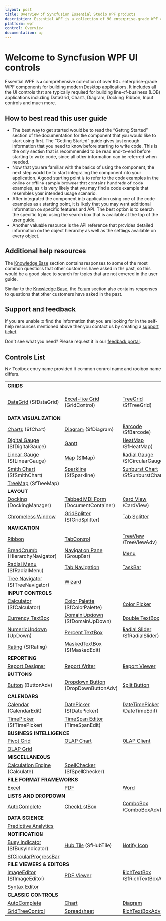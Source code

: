 ```yaml
---
layout: post
title: Overview of Syncfusion Essential Studio WPF products
description: Essential WPF is a collection of 90 enterprise-grade WPF components including Tools, Charts, Grids and Diagram for building modern Desktop applications.
platform: wpf
control: Overview
documentation: ug
---
```


# Welcome to Syncfusion WPF UI controls

Essential WPF is a comprehensive collection of over 90+ enterprise-grade WPF components for building modern Desktop applications. It includes all the UI controls that are typically required for building line-of-business (LOB) applications including DataGrid, Charts, Diagram, Docking, Ribbon, Input controls and much more.

## How to best read this user guide

* The best way to get started would be to read the “Getting Started” section of the documentation for the component that you would like to start using first. The “Getting Started” guide gives just enough information that you need to know before starting to write code. This is the only section that is recommended to be read end-to-end before starting to write code, since all other information can be referred when needed.
* Now that you are familiar with the basics of using the component, the next step would be to start integrating the component into your application. A good starting point is to refer to the code examples in the online or offline sample browser that contains hundreds of code examples, as it is very likely that you may find a code example that resembles your intended usage scenario.
* After integrated the component into application using one of the code examples as a starting point, it is likely that you may want additional information on specific features and API. The best option is to search the specific topic using the search box that is available at the top of the user guide.
* Another valuable resource is the API reference that provides detailed information on the object hierarchy as well as the settings available on every object.

## Additional help resources

The [Knowledge Base](https://www.syncfusion.com/kb/wpf) section contains responses to some of the most common questions that other customers have asked in the past, so this would be a good place to search for topics that are not covered in the user guide.

Similar to the [Knowledge Base](https://www.syncfusion.com/kb/wpf), the [Forum](https://www.syncfusion.com/forums/wpf) section also contains responses to questions that other customers have asked in the past.

## Support and feedback

If you are unable to find the information that you are looking for in the self-help resources mentioned above then you contact us by creating a [support ticket](https://www.syncfusion.com/support/directtrac/incidents).

Don't see what you need? Please request it in our [feedback portal](https://www.syncfusion.com/feedback/wpf).


## Controls List

N> Toolbox entry name provided if common control name and toolbox name differs.

<table>
<tr>
    <td colspan="4">
    <b>GRIDS</b>
    </td>
</tr>
<tr>
    <td>
    <p><a href="https://help.syncfusion.com/wpf/datagrid/getting-started">DataGrid</a> (SfDataGrid)</p>
    </td>
    <td>
    <p><a href="https://help.syncfusion.com/wpf/grid/getting-started">Excel-like Grid </a>(GridControl)</p>
    </td>
     <td>
    <p><a href="https://help.syncfusion.com/wpf/sftreegrid/getting-started">TreeGrid</a> (SfTreeGrid)</p>
    </td>
    <td>
    <p><a href="https://help.syncfusion.com/wpf/propertygrid/getting-started">PropertyGrid</a>
    </td>
</tr>

<tr>
    <td colspan="4">
    <b>DATA VISUALIZATION</b>
    </td>
</tr>
<tr>
<td>
<a href="https://help.syncfusion.com/wpf/sfchart/getting-started">Charts</a> (SfChart)
</td>
<td>
<a href="https://help.syncfusion.com/wpf/sfdiagram/getting-started">Diagram</a> (SfDiagram)
</td>
<td>
<a href="https://help.syncfusion.com/wpf/sfbarcode/getting-started">Barcode</a> (SfBarcode)
</td>
<td>
<a href="https://help.syncfusion.com/wpf/sfbulletgraph/getting-started">Bullet Graph</a> (SfBulletGraph)
</td>
</tr>

<tr>
<td>
<a href="https://help.syncfusion.com/wpf/sfdigitalgauge/getting-started">Digital Gauge</a> (SfDigitalGauge)
</td>
<td>
<a href="https://help.syncfusion.com/wpf/gantt/getting-started">Gantt</a>
</td>
<td>
<a href="https://help.syncfusion.com/wpf/sfheatmap/getting-started">HeatMap</a> (SfHeatMap)
</td>
<td>
<a href="https://help.syncfusion.com/wpf/sfkanban/getting-started">Kanban Board</a> (SfKanban)
</td>
</tr>

<tr>
<td>
<a href="https://help.syncfusion.com/wpf/sflineargauge/getting-started">Linear Gauge</a> (SfLinearGauge)
</td>
<td>
<a href="https://help.syncfusion.com/wpf/sfmaps/getting-started">Map</a> (SfMap)
</td>
<td>
<a href="https://help.syncfusion.com/wpf/sfcirculargauge/getting-started">Radial Gauge</a> (SfCircularGauge)
</td>
<td>
<a href="https://help.syncfusion.com/wpf/sfdatetimerangenavigator/getting-started">Range Selector</a> (SfDateTimeRangeNavigator)
</td>
</tr>

<tr>
<td>
<a href="https://help.syncfusion.com/wpf/sfsmithchart/getting-started">Smith Chart</a> (SfSmithChart)
</td>
<td>
<a href="https://help.syncfusion.com/wpf/sfsparkline/getting-started">Sparkline</a> (SfSparkline)
</td>
<td>
<a href="https://help.syncfusion.com/wpf/sfsunburstchart/getting-started">Sunburst Chart</a> (SfSunburstChart)
</td>
<td>
<a href="https://help.syncfusion.com/wpf/sfsurfacechart/getting-started">Surface Chart</a> (SfSurfaceChart)
</td>
</tr>

<tr>
<td>
<a href="https://help.syncfusion.com/wpf/sftreemap/getting-started">TreeMap</a> (SfTreeMap)
</td>
<td/>
<td/>
<td/>
</tr>

<tr>
<td colspan="4">
<b>LAYOUT</b>
</td>
</tr>
<tr>
<td>
<a href="https://help.syncfusion.com/wpf/dockingmanager/getting-started">Docking</a> (DockingManager)
</td>
<td>
<a href="https://help.syncfusion.com/wpf/documentcontainer/getting-started">Tabbed MDI Form</a> (DocumentContainer)
</td>
<td>
<a href="https://help.syncfusion.com/wpf/cardview/getting-started">Card View</a> (CardView)
</td>
<td>
<a href="https://help.syncfusion.com/wpf/carousel/getting-started">Carousel</a>
</td>
</tr>

<tr>
<td>
<a href="https://help.syncfusion.com/wpf/chromlesswindow/getting-started">Chromeless Window</a>
</td>
<td>
<a href="https://help.syncfusion.com/wpf/sfgridsplitter/getting-started">GridSplitter</a> (SfGridSplitter)
</td>
<td>
<a href="https://help.syncfusion.com/wpf/tabsplitter/getting-started">Tab Splitter</a>
</td>
<td>
<a href="https://help.syncfusion.com/wpf/tileview/getting-started">Tile View</a>
</td>
</tr>

<tr>
<td colspan="4">
<b>NAVIGATION</b>
</td>
</tr>
<tr>
<td>
<a href="https://help.syncfusion.com/wpf/ribbon/gettingstarted">Ribbon</a>
</td>
<td>
<a href="https://help.syncfusion.com/wpf/tabext/getting-started">TabControl</a>
</td>
<td>
<a href="https://help.syncfusion.com/wpf/treeviewadv/getting-started">TreeView</a> (TreeViewAdv)
</td>
<td>
<a href="https://help.syncfusion.com/wpf/sfaccordion/getting-started">Accordion</a> (SfAccordion)
</td>
</tr>

<tr>
<td>
<a href="https://help.syncfusion.com/wpf/hierarchynavigator/getting-started">BreadCrumb</a> (HierarchyNavigator)
</td>
<td>
<a href="https://help.syncfusion.com/wpf/groupbar/getting-started">Navigation Pane</a> (GroupBar)
</td>
<td>
<a href="https://help.syncfusion.com/wpf/menuadv/getting-started">Menu</a>
</td>
<td>
<a href="https://help.syncfusion.com/wpf/sfnavigationdrawer/getting-started">Navigation Drawer</a> (SfNavigationDrawer)
</td>
</tr>

<tr>
<td>
<a href="https://help.syncfusion.com/wpf/sfradialmenu/getting-started">Radial Menu</a> (SfRadialMenu)
</td>
<td>
<a href="https://help.syncfusion.com/wpf/tabnavigation/getting-started">Tab Navigation</a>
</td>
<td>
<a href="https://help.syncfusion.com/wpf/taskbar/getting-started">TaskBar</a>
</td>
<td>
<a href="https://help.syncfusion.com/wpf/toolbaradv/getting-started">Toolbar</a> (ToolBarAdv)
</td>
</tr>

<tr>
<td>
<a href="https://help.syncfusion.com/wpf/sftreenavigator/getting-started">Tree Navigator</a> (SfTreeNavigator)
</td>
<td>
<a href="https://help.syncfusion.com/wpf/wizard/getting-started">Wizard</a>
</td>
<td/>
<td/>
</tr>

<tr>
<td colspan="4">
<b>INPUT CONTROLS</b> 
</td>
</tr>

<tr>
<td>
<a href="https://help.syncfusion.com/wpf/sfcalculator/getting-started">Calculator</a> (SfCalculator)
</td>
<td>
<a href="https://help.syncfusion.com/wpf/sfcolorpalette/getting-started">Color Palette</a> (SfColorPalette)
</td>
<td>
<a href="https://help.syncfusion.com/wpf/colorpicker/getting-started">Color Picker</a>
</td>
<td>
<a href="https://help.syncfusion.com/wpf/colorpickerpalatte/getting-started">Color Picker Palette</a>
</td>
</tr>

<tr>
<td>
<a href="https://help.syncfusion.com/wpf/currencytextbox/getting-started">Currency TextBox</a>
</td>
<td>
<a href="https://help.syncfusion.com/wpf/sfdomainupdown/getting-started">Domain Updown</a> (SfDomainUpDown)
</td>
<td>
<a href="https://help.syncfusion.com/wpf/doubletextbox/getting-started">Double TextBox</a>
</td>
<td>
<a href="https://help.syncfusion.com/wpf/integertextbox/getting-started">Integer TextBox</a>
</td>
</tr>

<tr>
<td>
<a href="https://help.syncfusion.com/wpf/updown/getting-started">NumericUpdown</a> (UpDown)
</td>
<td>
<a href="https://help.syncfusion.com/wpf/percenttextbox/getting-started">Percent TextBox</a>
</td>
<td>
<a href="https://help.syncfusion.com/wpf/sfradialslider/getting-started">Radial Slider</a> (SfRadialSlider)
</td>
<td>
<a href="https://help.syncfusion.com/wpf/sfrangeslider/getting-started">Range Slider</a> (SfRangeSlider)
</td>
</tr>

<tr>
<td>
<a href="https://help.syncfusion.com/wpf/sfrating/getting-started">Rating</a> (SfRating)
</td>
<td>
<a href="https://help.syncfusion.com/wpf/sfmaskededit/getting-started">MaskedTextBox</a> (SfMaskedEdit)
</td>
<td/>
<td/>
</tr>

<tr>
<td colspan="4">
<b>REPORTING</b>
</td>
</tr>

<tr>
<td>
<a href="https://help.syncfusion.com/wpf/reportdesigner/getting-started">Report Designer</a>
</td>
<td>
<a href="https://help.syncfusion.com/wpf/reportwriter/getting-started">Report Writer</a>
</td>
<td>
<a href="https://help.syncfusion.com/wpf/reportviewer/getting-started">Report Viewer</a>
</td>
<td/>
</tr>

<tr>
<td colspan="4">
<b>BUTTONS</b>
</td>
</tr>

<tr>
<td>
<a href="https://help.syncfusion.com/wpf/buttonadv/getting-started">Button</a> (ButtonAdv)
</td>
<td>
<a href="https://help.syncfusion.com/wpf/dropdownbuttonadv/getting-started">Dropdown Button</a> (DropDownButtonAdv)
</td>
<td>
<a href="https://help.syncfusion.com/wpf/splitbutton/getting-started">Split Button</a>
</td>
<td/>
</tr>

<tr>
<td colspan="4">
<b>CALENDARS</b>
</td>
</tr>

<tr>
<td>
<a href="https://help.syncfusion.com/wpf/calendaredit/getting-started">Calendar</a> (CalendarEdit)
</td>
<td>
<a href="https://help.syncfusion.com/wpf/sfdatepicker/getting-started">DatePicker</a> (SfDatePicker)
</td>
<td>
<a href="https://help.syncfusion.com/wpf/datetimeedit/getting-started">DateTimePicker</a> (DateTimeEdit)
</td>
<td>
<a href="https://help.syncfusion.com/wpf/sfschedule/getting-started">Scheduler</a> (SfSchedule)
</td>
</tr>

<tr>
<td>
<a href="https://help.syncfusion.com/wpf/sftimepicker/getting-started">TimePicker</a> (SfTimePicker)
</td>
<td>
<a href="https://help.syncfusion.com/wpf/timespanedit/getting-started">TimeSpan Editor</a> (TimeSpanEdit)
</td>
<td/>
<td/>
</tr>

<tr>
<td colspan="4">
<b>BUSINESS INTELLIGENCE</b>
</td>
</tr>

<tr>
<td>
<a href="https://help.syncfusion.com/wpf/pivotgrid/pivotgrid-getting-started">Pivot Grid</a>
</td>
<td>
<a href="https://help.syncfusion.com/wpf/olapchart/getting-started">OLAP Chart</a>
</td>
<td>
<a href="https://help.syncfusion.com/wpf/olapclient/getting-started">OLAP Client</a>
</td>
<td>
<a href="https://help.syncfusion.com/wpf/olapgauge/getting-started">OLAP Gauge</a>
</td>
</tr>

<tr>
<td>
<a href="https://help.syncfusion.com/wpf/olapgrid/getting-started">OLAP Grid</a>
</td>
<td/>
<td/>
<td/>
</tr>

<tr>
<td colspan="4">
<b>MISCELLANEOUS</b>
</td>
</tr>

<tr>
<td>
<a href="https://help.syncfusion.com/windowsforms/calculate/getting-started">Calculation Engine</a> (Calculate)
</td>
<td>
<a href="https://help.syncfusion.com/wpf/sfspellchecker/getting-started">SpellChecker</a> (SfSpellChecker)
</td>
<td/>
</td/>
</tr>

<tr>
<td colspan="4">
<b>FILE FORMAT FRAMEWORKS</b>
</td>
</tr>

<tr>
<td>
<a href="https://help.syncfusion.com/file-formats/xlsio/getting-started-create-excel-file-csharp-vbnet">Excel<a>
</td>
<td>
<a href="https://help.syncfusion.com/file-formats/pdf/getting-started">PDF</a>
</td>
<td>
<a href="https://help.syncfusion.com/file-formats/docio/getting-started">Word</a>
</td>
<td>
<a href="https://help.syncfusion.com/file-formats/presentation/getting-started">PowerPoint<a>
<td>
</tr>

<tr>
<td colspan="4">
<b>LISTS AND DROPDOWN</b>
</td>
</tr>

<tr>
<td>
<a href="https://help.syncfusion.com/wpf/sftextboxext/getting-started">AutoComplete</a>
</td>
<td>
<a href="https://help.syncfusion.com/wpf/checklistbox/getting-started">CheckListBox</a>
</td>
<td>
<a href="https://help.syncfusion.com/wpf/comboboxadv/getting-started">ComboBox</a> (ComboBoxAdv)
</td>
<td>
<a href="https://help.syncfusion.com/wpf/sfmulticolumndropdown/getting-started">Multi Column Dropdown</a> (SfMultiColumnDropDown)
</td>
</tr>

<tr>
<td colspan="4">
<b>DATA SCIENCE</b>
</td>
</tr>

<tr>
<td>
<a href="">Predictive Analytics</a>
</td>
<td/>
<td/>
<td/>
</tr>

<tr>
<td colspan="4">
<b>NOTIFICATION</b>
</td>
</tr>

<tr>
<td>
<a href="https://help.syncfusion.com/wpf/sfbusyindicator/getting-started">Busy Indicator</a> (SfBusyIndicator)
</td>
<td>
<a href="https://help.syncfusion.com/wpf/sfhubtile/getting-started">Hub Tile</a> (SfHubTile)
</td>
<td>
<a href="https://help.syncfusion.com/wpf/notifyicon/getting-started">Notify Icon</a>
</td>
<td>
<a href="https://help.syncfusion.com/wpf/linear-progressbar/getting-started">SfLinearProgressBar</a>
</td>
</tr>

<tr>
<td>
<a href="https://help.syncfusion.com/wpf/circular-progressbar/getting-started">SfCircularProgressBar</a>
</td>
<td/>
<td/>
<td/>
</tr>

<tr>
<td colspan="4">
<b>FILE VIEWERS & EDITORS</b>
</td>
</tr>

<tr>
<td>
<a href="https://help.syncfusion.com/wpf/sfimageeditor/getting-started">ImageEditor</a> (SfImageEditor)
</td>
<td>
<a href="https://help.syncfusion.com/wpf/pdfviewer/getting-started">PDF Viewer</a>
</td>
<td>
<a href="https://help.syncfusion.com/wpf/sfrichtextboxadv/getting-started">RichTextBox</a> (SfRichTextBoxAdv)
</td>
<td>
<a href="https://help.syncfusion.com/wpf/sfspreadsheet/getting-started">Spreadsheet</a> (SfSpreadsheet)
</td>
</tr>
<tr>
<td>
<a href="https://help.syncfusion.com/wpf/syntaxeditor/getting-started">Syntax Editor</a>
</td>
<td/>
<td/>
<td/>
</tr>

<tr>
<td colspan="4">
<b>CLASSIC CONTROLS</b>
</td>
</tr>

<tr>
<td>
<a href="https://help.syncfusion.com/wpf/autocomplete/getting-started">AutoComplete</a>
</td>
<td>
<a href="https://help.syncfusion.com/wpf/classic-chart/getting-started">Chart</a>
</td>
<td>
<a href="https://help.syncfusion.com/wpf/diagram/getting-started">Diagram</a>
</td>
<td>
<a href="https://help.syncfusion.com/wpf/griddata/getting-started">GridDataControl</a>
</td>
</tr>

<tr>
<td>
<a href="https://help.syncfusion.com/wpf/gridtree/getting-started">GridTreeControl</a>
</td>
<td>
<a href="https://help.syncfusion.com/wpf/spreadsheet/getting-started">Spreadsheet</a>
</td>
<td>
<a href="https://help.syncfusion.com/wpf/richtextboxadv/getting-started">RichTextBoxAdv</a>
</td>
<td/>
</tr>

